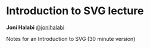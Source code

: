 # Introduction to SVG lecture
__Joni Halabi__ [@jonihalabi](https://twitter.com/jonihalabi)

Notes for an Introduction to SVG (30 minute version)
